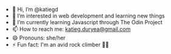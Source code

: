 - 👋 Hi, I’m @katiegd
- 👀 I’m interested in web development and learning new things
- 🌱 I’m currently learning Javascript through The Odin Project
- 📫 How to reach me: katieg.duryea@gmail.com
- 😄 Pronouns: she/her
- ⚡ Fun fact: I'm an avid rock climber 🧗‍♀️

<!---
katiegd/katiegd is a ✨ special ✨ repository because its `README.md` (this file) appears on your GitHub profile.
You can click the Preview link to take a look at your changes.
--->
